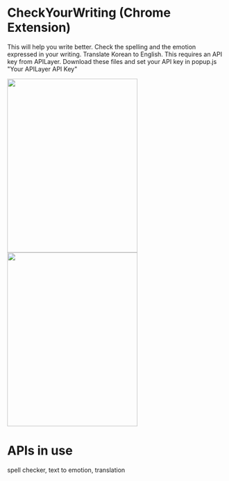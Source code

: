 # CheckYourWriting (Chrome Extension)
This will help you write better.
Check the spelling and the emotion expressed in your writing. Translate Korean to English.
This requires an API key from APILayer.
Download these files and set your API key in popup.js "Your APILayer API Key"

<img src="https://github.com/user-attachments/assets/8fed0eea-cf9c-4df7-ae6c-911973625f36" width="300" height="400"/>
<img src="https://github.com/user-attachments/assets/b49d8904-6cd6-44f5-97e6-7dc33a7fb6f1" width="300" height="400"/>

# APIs in use
spell checker,
text to emotion,
translation
